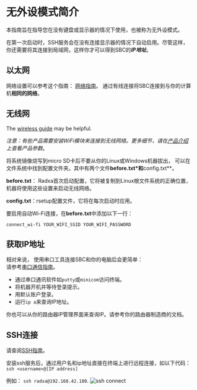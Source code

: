﻿---
sidebar_label: '无外设模式'
sidebar_position: 10
---

# 无外设模式简介

本指南旨在指导您在没有键盘或显示器的情况下使用，也被称为无外设模式。

在第一次启动时，SSH服务会在没有连接显示器的情况下自动启用。尽管这样，你还需要将其连接到局域网，这样你才可以得到SBC的***IP地址***。

## 以太网

网络设置可以参考这个指南： [网络指南](network)。 
通过有线连接将SBC连接到与你的计算机**相同的网络**。

## 无线网

The [wireless guide](network) may be helpful.

*注意：有些产品需要安装WiFi模块来连接到无线网络。更多细节，请在[产品介绍](https://radxa.com/product)上查看产品参数*。

将系统镜像烧写到micro SD卡后不要从你的Linux或Windows机器拔出， 可以在文件系统中找到配置文件夹。其中有两个文件**before.txt*和**config.txt**。 

**before.txt**： Radxa首次启动配置，它将被复制到Linux根文件系统的正确位置，机器将使用这些设置来启动无线网络。 

**config.txt**：rsetup配置文件，它将在每次启动时应用。

要启用自动Wi-Fi连接，在**before.txt**中添加以下一行：  

```
connect_wi-fi YOUR_WIFI_SSID YOUR_WIFI_PASSWORD
```

##	获取IP地址

相对来说， 使用串口工具连接SBC和你的电脑后会更简单：  
请参考[串口通信指南](https://wiki.radxa.com/Rock5/dev/serial-console)。 

- 通过串口通讯软件如`putty`或`minicom`访问终端。  
- 将机器开机并等待登录提示。 
- 用默认账户登录。
- 运行`ip a`来查询IP地址。

你也可以从你的路由器IP管理界面来查询IP。请参考你的路由器制造商的文档。

## SSH连接

请查阅[SSH指南](remote-login)。

安装ssh服务后，通过用户名和ip地址直接在终端上进行远程连接，如以下代码： 
`ssh <username>@[IP address]` 

例如： `ssh radxa@192.168.42.100`.
![ssh connect](/img/configuration/ssh_connect.webp)
